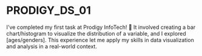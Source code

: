 # PRODIGY_DS_01
I've completed my first task at Prodigy InfoTech! 🎉 It involved creating a bar chart/histogram to visualize the distribution of a variable, and I explored [ages/genders]. This experience let me apply my skills in data visualization and analysis in a real-world context.

